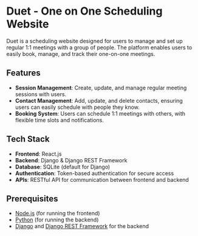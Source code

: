 # Duet - One on One Scheduling Website

Duet is a scheduling website designed for users to manage and set up regular 1:1 meetings with a group of people. The platform enables users to easily book, manage, and track their one-on-one meetings.

## Features

- **Session Management**: Create, update, and manage regular meeting sessions with users.
- **Contact Management**: Add, update, and delete contacts, ensuring users can easily schedule with people they know.
- **Booking System**: Users can schedule 1:1 meetings with others, with flexible time slots and notifications.

## Tech Stack

- **Frontend**: React.js
- **Backend**: Django & Django REST Framework
- **Database**: SQLite (default for Django)
- **Authentication**: Token-based authentication for secure access
- **APIs**: RESTful API for communication between frontend and backend


## Prerequisites

- [Node.js](https://nodejs.org/en/) (for running the frontend)
- [Python](https://www.python.org/) (for running the backend)
- [Django](https://www.djangoproject.com/) and [Django REST Framework](https://www.django-rest-framework.org/) for the backend

